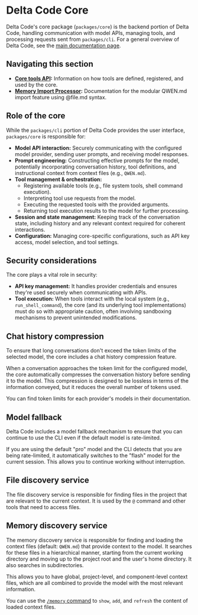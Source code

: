 # Delta Code Core

Delta Code's core package (`packages/core`) is the backend portion of Delta Code, handling communication with model APIs, managing tools, and processing requests sent from `packages/cli`. For a general overview of Delta Code, see the [main documentation page](../index.md).

## Navigating this section

- **[Core tools API](./tools-api.md):** Information on how tools are defined, registered, and used by the core.
- **[Memory Import Processor](./memport.md):** Documentation for the modular QWEN.md import feature using @file.md syntax.

## Role of the core

While the `packages/cli` portion of Delta Code provides the user interface, `packages/core` is responsible for:

- **Model API interaction:** Securely communicating with the configured model provider, sending user prompts, and receiving model responses.
- **Prompt engineering:** Constructing effective prompts for the model, potentially incorporating conversation history, tool definitions, and instructional context from context files (e.g., `QWEN.md`).
- **Tool management & orchestration:**
  - Registering available tools (e.g., file system tools, shell command execution).
  - Interpreting tool use requests from the model.
  - Executing the requested tools with the provided arguments.
  - Returning tool execution results to the model for further processing.
- **Session and state management:** Keeping track of the conversation state, including history and any relevant context required for coherent interactions.
- **Configuration:** Managing core-specific configurations, such as API key access, model selection, and tool settings.

## Security considerations

The core plays a vital role in security:

- **API key management:** It handles provider credentials and ensures they're used securely when communicating with APIs.
- **Tool execution:** When tools interact with the local system (e.g., `run_shell_command`), the core (and its underlying tool implementations) must do so with appropriate caution, often involving sandboxing mechanisms to prevent unintended modifications.

## Chat history compression

To ensure that long conversations don't exceed the token limits of the selected model, the core includes a chat history compression feature.

When a conversation approaches the token limit for the configured model, the core automatically compresses the conversation history before sending it to the model. This compression is designed to be lossless in terms of the information conveyed, but it reduces the overall number of tokens used.

You can find token limits for each provider's models in their documentation.

## Model fallback

Delta Code includes a model fallback mechanism to ensure that you can continue to use the CLI even if the default model is rate-limited.

If you are using the default "pro" model and the CLI detects that you are being rate-limited, it automatically switches to the "flash" model for the current session. This allows you to continue working without interruption.

## File discovery service

The file discovery service is responsible for finding files in the project that are relevant to the current context. It is used by the `@` command and other tools that need to access files.

## Memory discovery service

The memory discovery service is responsible for finding and loading the context files (default: `QWEN.md`) that provide context to the model. It searches for these files in a hierarchical manner, starting from the current working directory and moving up to the project root and the user's home directory. It also searches in subdirectories.

This allows you to have global, project-level, and component-level context files, which are all combined to provide the model with the most relevant information.

You can use the [`/memory` command](../cli/commands.md) to `show`, `add`, and `refresh` the content of loaded context files.
